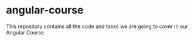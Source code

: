 # angular-course
This repository contains all the code and tasks we are going to cover in our Angular Course.
